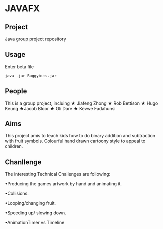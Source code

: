 # JAVAFX
## Project
Java group project repository

## Usage
Enter beta file 

    java -jar Buggybits.jar

## People
This is a group project, incluing ★ Jiafeng Zhong ★ Rob Bettison ★ Hugo Keung ★Jacob Bloor ★ Oli Dare ★ Kevwe Fadahunsi


## Aims
This project amis to teach kids how to do binary addition and subtraction with fruit symbols. Colourful hand drawn cartoony style to appeal to children. 

## Chanllenge
The interesting Technical Challenges are following:

  •Producing  the  games  artwork  by  hand  and  animating  it.
  
  •Collisions.

  •Looping/changing  fruit.

  •Speeding  up/  slowing  down.

  •AnimationTimer  vs  Timeline



